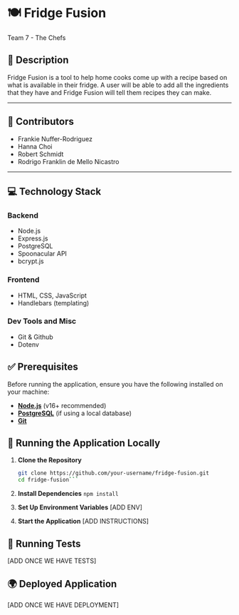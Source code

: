 # 🍽️ Fridge Fusion
Team 7 - The Chefs

## 📖 Description  
Fridge Fusion is a tool to help home cooks come up with a recipe based on what is available in their fridge. A user will be able to add all the ingredients that they have and Fridge Fusion will tell them recipes they can make. 

---

## 👥 Contributors
- Frankie Nuffer-Rodriguez
- Hanna Choi
- Robert Schmidt
- Rodrigo Franklin de Mello Nicastro

---

## 💻 Technology Stack

### Backend
- Node.js
- Express.js
- PostgreSQL
- Spoonacular API
- bcrypt.js

### Frontend
- HTML, CSS, JavaScript
- Handlebars (templating)

### Dev Tools and Misc
- Git & Github
- Dotenv

## ✅ Prerequisites
Before running the application, ensure you have the following installed on your machine:
- **[Node.js](https://nodejs.org/)** (v16+ recommended)  
- **[PostgreSQL](https://www.postgresql.org/)** (if using a local database)  
- **[Git](https://git-scm.com/)**

## 🚀 Running the Application Locally
1. **Clone the Repository**  
   ```sh
   git clone https://github.com/your-username/fridge-fusion.git
   cd fridge-fusion```

2. **Install Dependencies**
    ```npm install```

3. **Set Up Environment Variables**
[ADD ENV]

4. **Start the Application**
[ADD INSTRUCTIONS]

## 🧪 Running Tests
[ADD ONCE WE HAVE TESTS]

## 🌍 Deployed Application
[ADD ONCE WE HAVE DEPLOYMENT]